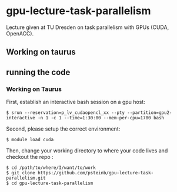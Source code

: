 # gpu-lecture-task-parallelism

Lecture given at TU Dresden on task parallelism with GPUs (CUDA, OpenACC).

## Working on taurus

## running the code

### Working on Taurus

First, establish an interactive bash session on a gpu host:

```
$ srun --reservation=p_lv_cudaopencl_xx --pty --partition=gpu2-interactive -n 1 -c 1 --time=1:30:00 --mem-per-cpu=1700 bash
```

Second, please setup the correct environment:

```
$ module load cuda
```

Then, change your working directory to where your code lives and checkout the repo :

```
$ cd /path/to/where/I/want/to/work
$ git clone https://github.com/psteinb/gpu-lecture-task-parallelism.git
$ cd gpu-lecture-task-parallelism
```
